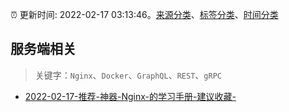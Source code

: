 :alarm_clock: 更新时间: 2022-02-17 03:13:46。[来源分类](../README.md)、[标签分类](../TAGS.md)、[时间分类](../TIMELINE.md)

## 服务端相关


> 关键字：`Nginx`、`Docker`、`GraphQL`、`REST`、`gRPC`



- [2022-02-17-推荐-神器-Nginx-的学习手册-建议收藏-](https://toutiao.io/k/6f1qaso) 